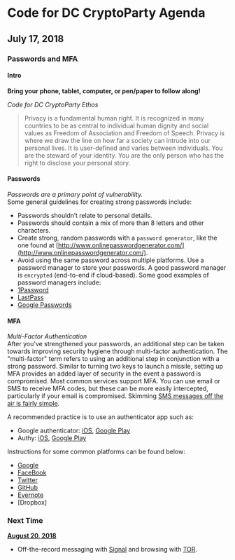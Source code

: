 # Code for DC CryptoParty Agenda
## July 17, 2018
### Passwords and MFA

#### Intro
**Bring your phone, tablet, computer, or pen/paper to follow along!**

_Code for DC CryptoParty Ethos_
> Privacy is a fundamental human right. It is recognized in many countries to be as central to individual human dignity and social values as Freedom of Association and Freedom of Speech. Privacy is where we draw the line on how far a society can intrude into our personal lives. It is user-defined and varies between individuals. You are the steward of your identity. You are the only person who has the right to disclose your personal story.

#### Passwords
_Passwords are a primary point of vulnerability._ <br />
Some general guidelines for creating strong passwords include:
- Passwords shouldn’t relate to personal details.
- Passwords should contain a mix of more than 8 letters and other characters.
- Create strong, random passwords with a `password generator`, like the one found at [http://www.onlinepasswordgenerator.com/](http://www.onlinepasswordgenerator.com/).
- Avoid using the same password across multiple platforms.
Use a password manager to store your passwords. A good password manager is `encrypted` (end-to-end if cloud-based). Some good examples of password managers include:
- [1Password](https://1password.com/)
- [LastPass](https://lastpass.com/)
- [Google Passwords](https://passwords.google.com)

#### MFA
_Multi-Factor Authentication_ <br />
After you've strengthened your passwords, an additional step can be taken towards improving security hygiene through multi-factor authentication. The "multi-factor" term refers to using an additional step in conjunction with a strong password. Similar to turning two keys to launch a missile, setting up MFA provides an added layer of security in the event a password is compromised. Most common services support MFA. You can use email or SMS to receive MFA codes, but these can be more easily intercepted, particularly if your email is compromised. Skimming [SMS messages off the air is fairly simple](http://www.slate.com/articles/technology/technology/2007/03/how_do_you_intercept_a_text_message.html).

A recommended practice is to use an authenticator app such as:
- Google authenticator: [iOS](https://itunes.apple.com/us/app/google-authenticator/id388497605?mt=8), [Google Play](https://play.google.com/store/apps/details?id=com.google.android.apps.authenticator2&hl=en_US)
- Authy: [iOS](https://itunes.apple.com/us/app/authy/id494168017?mt=8), [Google Play](https://play.google.com/store/apps/details?id=com.authy.authy&hl=en_US)

Instructions for some common platforms can be found below:
- [Google](https://www.google.com/landing/2step/)
- [FaceBook](https://www.facebook.com/help/148233965247823)
- [Twitter](https://help.twitter.com/en/managing-your-account/two-factor-authentication)
- [GitHub](https://help.github.com/articles/securing-your-account-with-two-factor-authentication-2fa/)
- [Evernote](https://help.evernote.com/hc/en-us/articles/208314238-How-to-set-up-two-step-verification)
- [Dropbox]

### Next Time
**[August 20, 2018](https://github.com/csethna/cryptoparty_dc/blob/master/8_20_18.md)**
- Off-the-record messaging with [Signal](https://signal.org/) and browsing with [TOR](https://www.torproject.org/).
